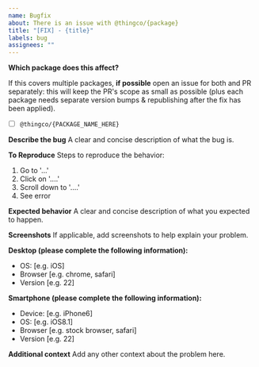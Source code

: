 ```yaml
---
name: Bugfix
about: There is an issue with @thingco/{package}
title: "[FIX] - {title}"
labels: bug
assignees: ""
---
```


**Which package does this affect?**

If this covers multiple packages, **if possible** open an issue for both and PR separately: this will keep the PR's scope as small as possible (plus each package needs separate version bumps & republishing after the fix has been applied).

- [ ] `@thingco/{PACKAGE_NAME_HERE}`

**Describe the bug**
A clear and concise description of what the bug is.

**To Reproduce**
Steps to reproduce the behavior:

1. Go to '...'
2. Click on '....'
3. Scroll down to '....'
4. See error

**Expected behavior**
A clear and concise description of what you expected to happen.

**Screenshots**
If applicable, add screenshots to help explain your problem.

**Desktop (please complete the following information):**

- OS: [e.g. iOS]
- Browser [e.g. chrome, safari]
- Version [e.g. 22]

**Smartphone (please complete the following information):**

- Device: [e.g. iPhone6]
- OS: [e.g. iOS8.1]
- Browser [e.g. stock browser, safari]
- Version [e.g. 22]

**Additional context**
Add any other context about the problem here.
